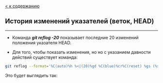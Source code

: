 [< к содержанию](./readme.md)

## **История изменений указателей (веток, HEAD)**

* ** **

* Команда __*git reflog -20*__ показывает последние 20 изменений положения указателя HEAD.


* Для того, чтобы показать изменения, но но с указанием давности действий существует команда:

~~~bash
git reflog --format='%C(auto)%h %<|(20)%gd %C(blue)%cr%C(reset) %gs (%s)' -20
~~~
Это будет выглядить так:
